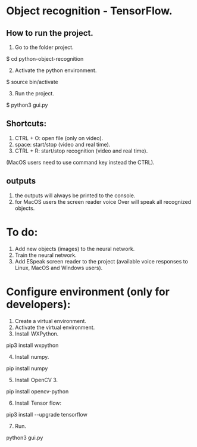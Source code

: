 # Object recognition - TensorFlow.


## How to run the project.
1. Go to the folder project.

$ cd python-object-recognition

2. Activate the python environment.

$ source bin/activate

3. Run the project.

$ python3 gui.py


## Shortcuts:
1. CTRL + O: open file (only on video).
2. space: start/stop (video and real time).
3. CTRL + R: start/stop recognition (video and real time).

(MacOS users need to use command key instead the CTRL).


## outputs
1. the outputs will always be printed to the console.
2. for MacOS users the screen reader voice Over will speak all recognized objects.


# To do:
1. Add new objects (images) to the neural network.
2. Train the neural network.
3. Add ESpeak screen reader to the project (available voice responses to Linux, MacOS and Windows users).


# Configure environment (only for developers):
1. Create a virtual environment.
2. Activate the virtual environment.
3. Install WXPython.

pip3 install wxpython

4. Install numpy.

pip install numpy

5. Install OpenCV 3.

pip install opencv-python

6. Install Tensor flow:

pip3 install --upgrade tensorflow

7. Run.

python3 gui.py
